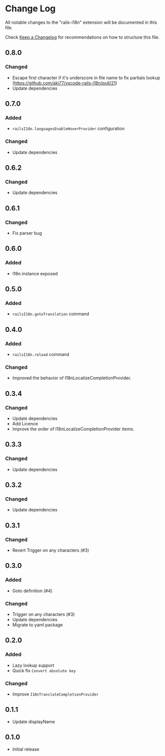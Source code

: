 # Change Log

All notable changes to the "rails-i18n" extension will be documented in this file.

Check [Keep a Changelog](http://keepachangelog.com/) for recommendations on how to structure this file.

## 0.8.0

### Changed

- Escape first character if it's underscore in file name to fix partials lookup (https://github.com/aki77/vscode-rails-i18n/pull/21)
- Update dependencies

## 0.7.0

### Added

- `railsI18n.languagesEnableHoverProvider` configuration

### Changed

- Update dependencies

## 0.6.2

### Changed

- Update dependencies

## 0.6.1

### Changed

- Fix parser bug

## 0.6.0

### Added

- I18n instance exposed

## 0.5.0

### Added

- `railsI18n.gotoTranslation` command

## 0.4.0

### Added

- `railsI18n.reload` command

### Changed

- Improved the behavior of I18nLocalizeCompletionProvider.

## 0.3.4

### Changed

- Update dependencies
- Add Licence
- Improve the order of I18nLocalizeCompletionProvider items.

## 0.3.3

### Changed

- Update dependencies

## 0.3.2

### Changed

- Update dependencies

## 0.3.1

### Changed

- Revert Trigger on any characters (#3)

## 0.3.0

### Added

- Goto definition (#4)

### Changed

- Trigger on any characters (#3)
- Update dependencies
- Migrate to yaml package

## 0.2.0

### Added

- Lazy lookup support
- Quick fix `Convert absolute key`

### Changed

- Improve `I18nTranslateCompletionProvider`

## 0.1.1

- Update displayName

## 0.1.0

- Initial release
